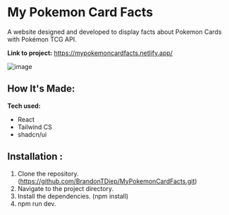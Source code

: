 # My Pokemon Card Facts
A website designed and developed to display facts about Pokemon Cards with Pokémon TCG API. 

**Link to project:** https://mypokemoncardfacts.netlify.app/

![image](https://github.com/user-attachments/assets/4c470700-ac53-4c32-a34b-0fd6e4150fb0)




## How It's Made:

**Tech used:** 
- React
- Tailwind CS
- shadcn/ui

## Installation :

1. Clone the repository. (https://github.com/BrandonTDiep/MyPokemonCardFacts.git)
2. Navigate to the project directory.
3. Install the dependencies. (npm install)
4. npm run dev.
   

